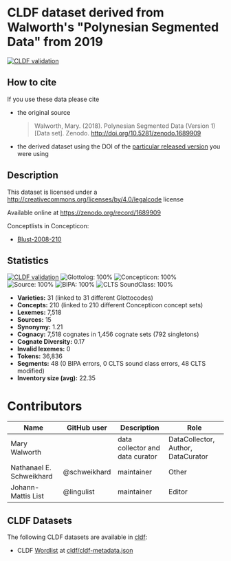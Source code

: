 # CLDF dataset derived from Walworth's "Polynesian Segmented Data" from 2019

[![CLDF validation](https://github.com/lexibank/walworthpolynesian/workflows/CLDF-validation/badge.svg)](https://github.com/lexibank/walworthpolynesian/actions?query=workflow%3ACLDF-validation)

## How to cite

If you use these data please cite
- the original source
  > Walworth, Mary. (2018). Polynesian Segmented Data (Version 1) [Data set]. Zenodo. http://doi.org/10.5281/zenodo.1689909
- the derived dataset using the DOI of the [particular released version](../../releases/) you were using

## Description


This dataset is licensed under a http://creativecommons.org/licenses/by/4.0/legalcode license

Available online at https://zenodo.org/record/1689909


Conceptlists in Concepticon:
- [Blust-2008-210](https://concepticon.clld.org/contributions/Blust-2008-210)
## Statistics


[![CLDF validation](https://github.com/lexibank/walworthpolynesian/workflows/CLDF-validation/badge.svg)](https://github.com/lexibank/walworthpolynesian/actions?query=workflow%3ACLDF-validation)
![Glottolog: 100%](https://img.shields.io/badge/Glottolog-100%25-brightgreen.svg "Glottolog: 100%")
![Concepticon: 100%](https://img.shields.io/badge/Concepticon-100%25-brightgreen.svg "Concepticon: 100%")
![Source: 100%](https://img.shields.io/badge/Source-100%25-brightgreen.svg "Source: 100%")
![BIPA: 100%](https://img.shields.io/badge/BIPA-100%25-brightgreen.svg "BIPA: 100%")
![CLTS SoundClass: 100%](https://img.shields.io/badge/CLTS%20SoundClass-100%25-brightgreen.svg "CLTS SoundClass: 100%")

- **Varieties:** 31 (linked to 31 different Glottocodes)
- **Concepts:** 210 (linked to 210 different Concepticon concept sets)
- **Lexemes:** 7,518
- **Sources:** 15
- **Synonymy:** 1.21
- **Cognacy:** 7,518 cognates in 1,456 cognate sets (792 singletons)
- **Cognate Diversity:** 0.17
- **Invalid lexemes:** 0
- **Tokens:** 36,836
- **Segments:** 48 (0 BIPA errors, 0 CLTS sound class errors, 48 CLTS modified)
- **Inventory size (avg):** 22.35

# Contributors

Name               | GitHub user | Description | Role
---                | ---         | --- | ---
Mary Walworth |  | data collector and data curator | DataCollector, Author, DataCurator
Nathanael E. Schweikhard | @schweikhard  | maintainer | Other
Johann-Mattis List | @lingulist | maintainer | Editor




## CLDF Datasets

The following CLDF datasets are available in [cldf](cldf):

- CLDF [Wordlist](https://github.com/cldf/cldf/tree/master/modules/Wordlist) at [cldf/cldf-metadata.json](cldf/cldf-metadata.json)